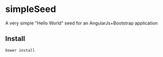 # simpleSeed
A very simple "Hello World" seed for an AngularJs+Bootstrap application


## Install 
	bower install

